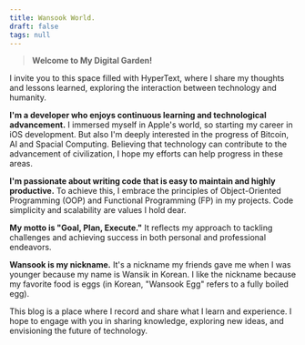 ```yaml
---
title: Wansook World.
draft: false
tags: null
---
```



 > 
 > **Welcome to My Digital Garden!**

I invite you to this space filled with HyperText, where I share my thoughts and lessons learned, exploring the interaction between technology and humanity.

**I'm a developer who enjoys continuous learning and technological advancement.** I immersed myself in Apple's world, so starting my career in iOS development. But also I'm deeply interested in the progress of Bitcoin, AI and Spacial Computing. Believing that technology can contribute to the advancement of civilization, I hope my efforts can help progress in these areas.

**I'm passionate about writing code that is easy to maintain and highly productive.** To achieve this, I embrace the principles of Object-Oriented Programming (OOP) and Functional Programming (FP) in my projects. Code simplicity and scalability are values I hold dear.

**My motto is "Goal, Plan, Execute."** It reflects my approach to tackling challenges and achieving success in both personal and professional endeavors.

**Wansook is my nickname.** It's a nickname my friends gave me when I was younger because my name is Wansik in Korean. I like the nickname because my favorite food is eggs (in Korean, "Wansook Egg" refers to a fully boiled egg).

This blog is a place where I record and share what I learn and experience. I hope to engage with you in sharing knowledge, exploring new ideas, and envisioning the future of technology.
